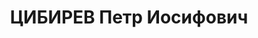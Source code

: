 ---
title: ЦИБИРЕВ Петр Иосифович
description: "1899 г.р., член ВКП(б) с 1921, капитан, нач. боепитания 21 мех. бригады\
  \ БВО. \n  Арестован 26.06.1937. \n  ВКВС - 30.10.1937, ВМН. Расстрелян 30.10.1937,\
  \ Минск"
---